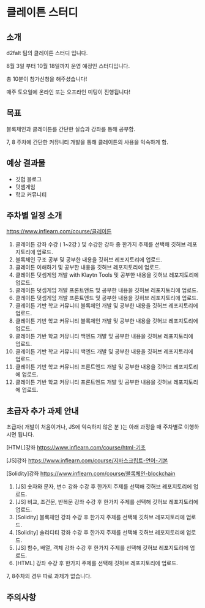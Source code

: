 # 클레이튼 스터디

## 소개
d2falt 팀의 클레이튼 스터디 입니다.

8월 3일 부터 10월 18일까지 운영 예정인 스터디입니다.

총 10분이 참가신청을 해주셨습니다!

매주 토요일에 온라인 또는 오프라인 미팅이 진행됩니다!

## 목표
블록체인과 클레이튼를 간단한 실습과 강좌를 통해 공부함.

7, 8 주차에 간단한 커뮤니티 개발을 통해 클레이튼의 사용을 익숙하게 함.

## 예상 결과물
- 깃헙 블로그
- 덧셈게임
- 학교 커뮤니티

## 주차별 일정 소개
https://www.inflearn.com/course/클레이튼
1. 클레이튼 강좌 수강 ( 1~2강 ) 및 수강한 강좌 중 한가지 주제를 선택해 깃허브 레포지토리에 업로드.
2. 블록체인 구조 공부 및 공부한 내용을 깃허브 레포지토리에 업로드.
3. 클레이튼 이해하기 및 공부한 내용을 깃허브 레포지토리에 업로드.
4. 클레이튼 덧셈게임 개발 with Klaytn Tools 및 공부한 내용을 깃허브 레포지토리에 업로드.
5. 클레이튼 덧셈게임 개발 프론트앤드 및 공부한 내용을 깃허브 레포지토리에 업로드.
6. 클레이튼 덧셈게임 개발 프론트앤드 및 공부한 내용을 깃허브 레포지토리에 업로드.
7. 클레이튼 기반 학교 커뮤니티 블록체인 개발  및 공부한 내용을 깃허브 레포지토리에 업로드.
8. 클레이튼 기반 학교 커뮤니티 블록체인 개발  및 공부한 내용을 깃허브 레포지토리에 업로드.
9. 클레이튼 기반 학교 커뮤니티 백엔드 개발  및 공부한 내용을 깃허브 레포지토리에 업로드.
10. 클레이튼 기반 학교 커뮤니티 백엔드 개발  및 공부한 내용을 깃허브 레포지토리에 업로드.
11. 클레이튼 기반 학교 커뮤니티 프론트엔드 개발  및 공부한 내용을 깃허브 레포지토리에 업로드.
12. 클레이튼 기반 학교 커뮤니티 프론트엔드 개발  및 공부한 내용을 깃허브 레포지토리에 업로드.

## 초급자 추가 과제 안내

초급자( 개발이 처음이거나, JS에 익숙하지 않은 분 )는 아래 과정을 매 주차별로 이행하시면 됩니다.

[HTML]강좌 https://www.inflearn.com/course/html-기초

[JS]강좌 https://www.inflearn.com/course/지바스크립트-언어-기본

[Solidity]강좌 https://www.inflearn.com/course/블록체인-blockchain

1. [JS] 숫자와 문자, 변수 강좌 수강 후 한가지 주제를 선택해 깃허브 레포지토리에 업로드.
2. [JS] 비교, 조건문, 반복문 강좌 수강 후 한가지 주제를 선택해 깃허브 레포지토리에 업로드.
3. [Solidity] 블록체인 강좌 수강 후 한가지 주제를 선택해 깃허브 레포지토리에 업로드.
4. [Solidity] 솔리디티 강좌 수강 후 한가지 주제를 선택해 깃허브 레포지토리에 업로드.
5. [JS] 함수, 배열, 객체 강좌 수강 후 한가지 주제를 선택해 깃허브 레포지토리에 업로드.
6. [HTML] 강좌 수강 후 한가지 주제를 선택해 깃허브 레포지토리에 업로드.

7, 8주차의 경우 따로 과제가 없습니다.

## 주의사항

